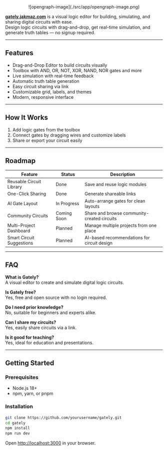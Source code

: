<div align="center">
  ![opengraph-image](./src/app/opengraph-image.png)
</div>

**[gately.jakmaz.com](https://gately.jakmaz.com)** is a visual logic editor for building, simulating, and sharing digital circuits with
ease.  
Design logic circuits with drag-and-drop, get real-time simulation, and generate truth tables — no signup required.

---

## Features

- Drag-and-Drop Editor to build circuits visually
- Toolbox with AND, OR, NOT, XOR, NAND, NOR gates and more
- Live simulation with real-time feedback
- Automatic truth table generation
- Easy circuit sharing via link
- Customizable grid, labels, and themes
- Modern, responsive interface

---

## How It Works

1. Add logic gates from the toolbox
2. Connect gates by dragging wires and customize labels
3. Share or export your circuit easily

---

## Roadmap

| Feature                   | Status      | Description                                 |
| ------------------------- | ----------- | ------------------------------------------- |
| Reusable Circuit Library  | Done        | Save and reuse logic modules                |
| One-Click Sharing         | Done        | Generate shareable links                    |
| AI Gate Layout            | In Progress | Auto-arrange gates for clean layouts        |
| Community Circuits        | Coming Soon | Share and browse community-created circuits |
| Multi-Project Dashboard   | Planned     | Manage multiple projects from one place     |
| Smart Circuit Suggestions | Planned     | AI-based recommendations for circuit design |

---

## FAQ

**What is Gately?**  
A visual editor to create and simulate digital logic circuits.

**Is Gately free?**  
Yes, free and open source with no login required.

**Do I need prior knowledge?**  
No, suitable for beginners and experts alike.

**Can I share my circuits?**  
Yes, easily share circuits via a link.

**Is it good for teaching?**  
Yes, ideal for education and presentations.

---

## Getting Started

### Prerequisites

- Node.js 18+
- npm, yarn, or pnpm

### Installation

```bash
git clone https://github.com/yourusername/gately.git
cd gately
npm install
npm run dev
```

Open [http://localhost:3000](http://localhost:3000) in your browser.
